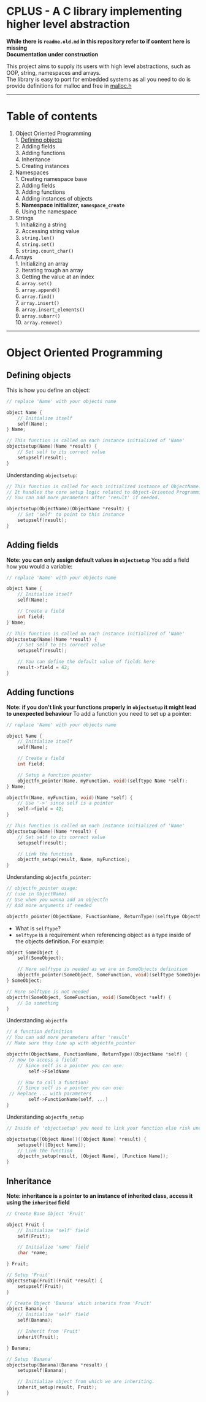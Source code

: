 # CPLUS - A C library implementing higher level abstraction

**While there is `readme.old.md` in this repository refer to if content here is missing**  
**Documentation under construction**

This project aims to supply its users with high level abstractions, such as OOP, string, namespaces and arrays.  
The library is easy to port for embedded systems as all you need to do is provide definitions for malloc and free in [malloc.h](https://github.com/wwidlishy/CPLUS/blob/main/cplus/externals/malloc.h)


---
# Table of contents

1. Object Oriented Programming  
	‎ 1. [Defining objects](#defining-objects)  
	‎ 2. Adding fields  
	‎ 3. Adding functions  
	‎ 4. Inheritance  
	‎ 5. Creating instances  
2. Namespaces  
	‎ 1. Creating namespace base  
	‎ 2. Adding fields  
	‎ 3. Adding functions  
	‎ 4. Adding instances of objects  
	‎ 5. **Namespace initializer, `namespace_create`**  
	‎ 6. Using the namespace  
3. Strings  
	‎ 1. Initializing a string  
	‎ 2. Accessing string value  
	‎ 3. `string.len()`  
	‎ 4. `string.set()`  
	‎ 5. `string.count_char()`  
4. Arrays  
	‎ 1. Initializing an array  
	‎ 2. Iterating trough an array  
	‎ 3. Getting the value at an index  
	‎ 4. `array.set()`  
	‎ 5. `array.append()`  
	‎ 6. `array.find()`  
	‎ 7. `array.insert()`  
	‎ 8. `array.insert_elements()`  
	‎ 9. `array.subarr()`  
	‎ 10. `array.remove()`  

---
# Object Oriented Programming

## Defining objects

This is how you define an object:

```c
// replace 'Name' with your objects name

object Name {
	// Initialize itself
	self(Name);
} Name;

// This function is called on each instance initialized of 'Name'
objectsetup(Name)(Name *result) {
	// Set self to its correct value
	setupself(result);
}
```

Understanding `objectsetup`:

```c
// This function is called for each initialized instance of ObjectName.
// It handles the core setup logic related to Object-Oriented Programming (OOP).
// You can add more parameters after 'result' if needed.

objectsetup(ObjectName)(ObjectName *result) {
    // Set 'self' to point to this instance
    setupself(result);
}

```
## Adding fields

**Note: you can only assign default values in `objectsetup`**
You add a field how you would a variable:

```c
// replace 'Name' with your objects name

object Name {
	// Initialize itself
	self(Name);

	// Create a field
	int field;
} Name;

// This function is called on each instance initialized of 'Name'
objectsetup(Name)(Name *result) {
	// Set self to its correct value
	setupself(result);

	// You can define the default value of fields here
	result->field = 42;
}
```

## Adding functions

**Note: if you don't link your functions properly in `objectsetup` it might lead to unexpected behaviour**
To add a function you need to set up a pointer:

```c
// replace 'Name' with your objects name

object Name {
	// Initialize itself
	self(Name);

	// Create a field
	int field;

	// Setup a function pointer
	objectfn_pointer(Name, myFunction, void)(selftype Name *self);
} Name;

objectfn(Name, myFunction, void)(Name *self) {
	// Use '->' since self is a pointer
	self->field = 42;
}

// This function is called on each instance initialized of 'Name'
objectsetup(Name)(Name *result) {
	// Set self to its correct value
	setupself(result);

	// Link the function
	objectfn_setup(result, Name, myFunction);
}

```

Understanding `objectfn_pointer`:

```c
// objectfn_pointer usage:
// (use in ObjectName)
// Use when you wanna add an objectfn
// Add more arguments if needed

objectfn_pointer(ObjectName, FunctionName, ReturnType)(selftype ObjectName *self);
```

- What is `selftype`?
- `selftype` is a requirement when referencing object as a type inside of the objects definition. For example:

```c
object SomeObject {
	self(SomeObject);	

	// Here selftype is needed as we are in SomeObjects definition
	objectfn_pointer(SomeObject, SomeFunction, void)(selftype SomeObject *self);
} SomeObject;

// Here selftype is not needed
objectfn(SomeObject, SomeFunction, void)(SomeObject *self) {
	// Do something
}
```

Understanding `objectfn`

```c
// A function definition
// You can add more perameters after 'result'
// Make sure they line up with objectfn_pointer

objectfn(ObjectName, FunctionName, ReturnType)(ObjectName *self) {
 //	How to access a field?
	// Since self is a pointer you can use:
		self->FieldName

	// How to call a function?
	// Since self is a pointer you can use:
 // Replace ... with parameters
		self->FunctionName(self, ...)
}

```

Understanding `objectfn_setup`

```c
// Inside of 'objectsetup' you need to link your function else risk unexpected behaviour

objectsetup([Object Name])([Object Name] *result) {
	setupself([Object Name]);
	// Link the function
	objectfn_setup(result, [Object Name], [Function Name]);
}

```
## Inheritance

**Note: inheritance is a pointer to an instance of inherited class, access it using the `inherited` field**

```c
// Create Base Object 'Fruit'

object Fruit {
	// Initialize 'self' field
    self(Fruit);

	// Initialize 'name' field
    char *name;

} Fruit;

// Setup 'Fruit'
objectsetup(Fruit)(Fruit *result) {
	setupself(Fruit);
}

// Create Object 'Banana' which inherits from 'Fruit'
object Banana {
	// Initialize 'self' field
    self(Banana);

	// Inherit from 'Fruit'
    inherit(Fruit);

} Banana;

// Setup 'Banana'
objectsetup(Banana)(Banana *result) {
	setupself(Banana);

	// Initialize object from which we are inheriting.
	inherit_setup(result, Fruit);
}

```
